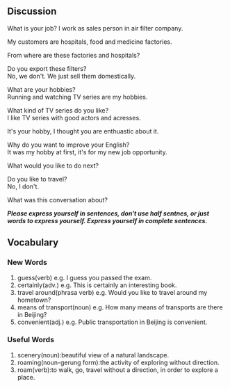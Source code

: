 
## Discussion
What is your job?
I work as sales person in air filter company.  

My customers are hospitals, food and medicine factories.  

From where are these factories and hospitals?  

Do you export these filters?  
No, we don't. We just sell them domestically.  

What are your hobbies?  
Running and watching TV series are my hobbies.  

What kind of TV series do you like?  
I like TV series with good actors and acresses.  

It's your hobby, I thought you are enthuastic about it.  

Why do you want to improve your English?  
It was my hobby at first, it's for my new job opportunity.  

What would you like to do next?  

Do you like to travel?  
No, I don't.  

What was this conversation about?  


***Please express yourself in sentences, don't use half sentnes, or just words to express yourself. Express yourself in complete sentences.***

## Vocabulary
### New Words
1. guess(verb) e.g. I guess you passed the exam.  
1. certainly(adv.) e.g. This is certainly an interesting book.
1. travel around(phrasa verb) e.g. Would you like to travel around my hometown?
1. means of transport(noun) e.g. How many means of transports are there in Beijing?
1. convenient(adj.) e.g. Public transportation in Beijing is convenient.

### Useful Words
1. scenery(noun):beautiful view of a natural landscape.
1. roaming(noun-gerung form):the activity of exploring without direction.
1. roam(verb):to walk, go, travel without a direction, in order to explore a place.
